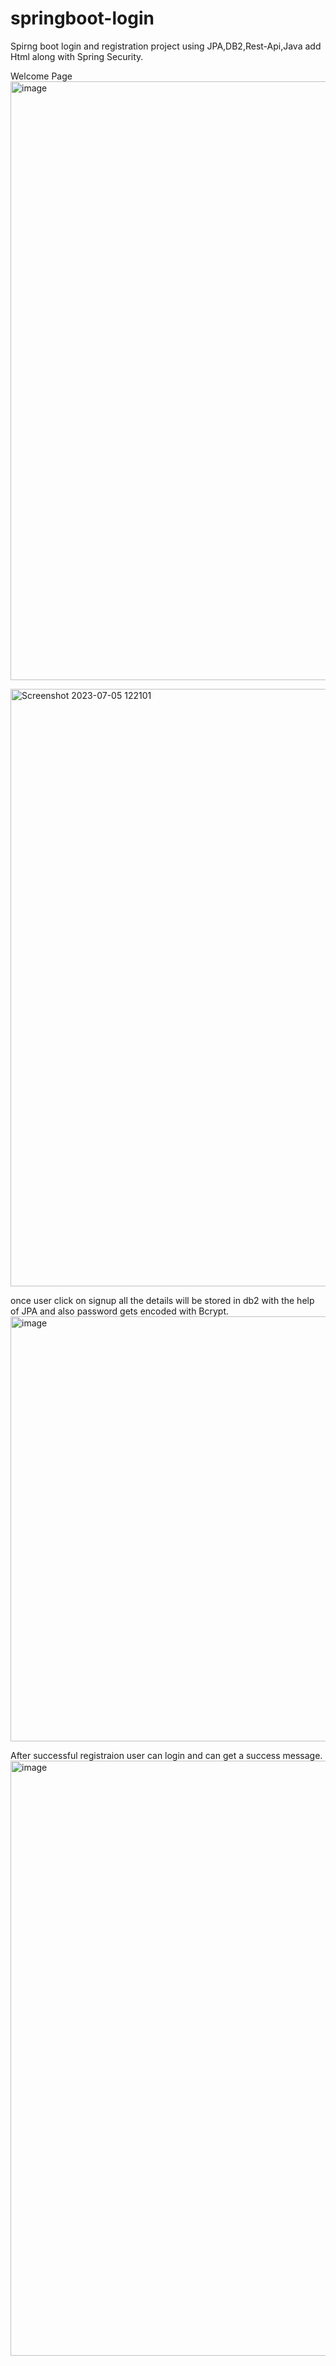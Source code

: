 # springboot-login
 Spirng boot login and registration project using JPA,DB2,Rest-Api,Java add Html along with Spring Security.

 
Welcome Page
<img width="958" alt="image" src="https://github.com/vikasgithubb/springboot-login/assets/71481058/e87fae33-7442-4c2a-99e2-7144188d3e64">


<img width="956" alt="Screenshot 2023-07-05 122101" src="https://github.com/vikasgithubb/springboot-login/assets/71481058/c8f83dfd-2fb5-40a7-b03f-b500c008faf5">

 once user click on signup all the details will be stored in db2 with the help of JPA and also password gets encoded with Bcrypt.
<img width="680" alt="image" src="https://github.com/vikasgithubb/springboot-login/assets/71481058/ebefe871-b8a8-4cc8-aaec-441775fa7d46">



After successful registraion user can login and can get a success message.
<img width="952" alt="image" src="https://github.com/vikasgithubb/springboot-login/assets/71481058/7c3af4b2-fbe0-4b21-b49f-2cc67ed9150a">

